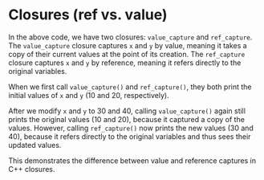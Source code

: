 # Closures (ref vs. value)
In the above code, we have two closures: `value_capture` and `ref_capture`. The `value_capture` closure captures `x` and `y` by value, meaning it takes a copy of their current values at the point of its creation. The `ref_capture` closure captures `x` and `y` by reference, meaning it refers directly to the original variables.

When we first call `value_capture()` and `ref_capture()`, they both print the initial values of `x` and `y` (10 and 20, respectively). 

After we modify `x` and `y` to 30 and 40, calling `value_capture()` again still prints the original values (10 and 20), because it captured a copy of the values. However, calling `ref_capture()` now prints the new values (30 and 40), because it refers directly to the original variables and thus sees their updated values. 

This demonstrates the difference between value and reference captures in C++ closures.